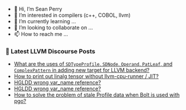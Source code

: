 - 👋 Hi, I’m Sean Perry
- 👀 I’m interested in compilers (c++, COBOL, llvm)
- 🌱 I’m currently learning ...
- 💞️ I’m looking to collaborate on ...
- 📫 How to reach me ...

<!---
s66perry/s66perry is a ✨ special ✨ repository because its `README.md` (this file) appears on your GitHub profile.
You can click the Preview link to take a look at your changes.
--->
### 📕 Latest LLVM Discourse Posts

<!-- DISCOURSE-LLVM:START -->
- [What are the uses of `SDTypeProfile`, `SDNode`, `Operand`, `PatLeaf`, and `ComplexPattern` in adding new target for LLVM backend?](https://discourse.llvm.org/t/what-are-the-uses-of-sdtypeprofile-sdnode-operand-patleaf-and-complexpattern-in-adding-new-target-for-llvm-backend/77950#post_4)
- [How to print out linalg tensor without llvm-cpu-runner / JIT?](https://discourse.llvm.org/t/how-to-print-out-linalg-tensor-without-llvm-cpu-runner-jit/77813#post_2)
- [HGLDD wrong var_name reference?](https://discourse.llvm.org/t/hgldd-wrong-var-name-reference/78006#post_3)
- [HGLDD wrong var_name reference?](https://discourse.llvm.org/t/hgldd-wrong-var-name-reference/78006#post_2)
- [How to solve the problem of stale Profile data when Bolt is used with pgo?](https://discourse.llvm.org/t/how-to-solve-the-problem-of-stale-profile-data-when-bolt-is-used-with-pgo/78007#post_1)
<!-- DISCOURSE-LLVM:END -->
